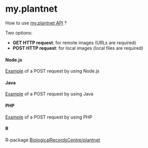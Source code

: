 # my.plantnet
How to use [my.plantnet API](https://my.plantnet.org/) ?

Two options:
- **GET HTTP request**: for remote images (URLs are required)
- **POST HTTP request**: for local images (local files are required)

#### Node.js
[Example](examples/post/run.js) of a POST request by using Node.js

#### Java
[Example](examples/post/Run.java) of a POST request by using Java

#### PHP
[Example](examples/post/run.php) of a POST request by using PHP

#### R
R-package [BiologicalRecordsCentre/plantnet](https://github.com/BiologicalRecordsCentre/plantnet) 
